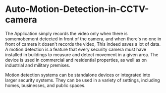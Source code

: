 # Auto-Motion-Detection-in-CCTV-camera
The Application simply records the video only when there is somemobement detected in front of the camera, and when there's no one in front of camera it dosen't records the video, This indeed saves a lot of data.
A motion detection is a feature that every security camera must have  installed in buildings to measure and detect movement in a given area. The device is used in commercial and residential properties, as well as on  industrial and military premises.

Motion detection systems can be standalone devices or integrated into 
larger security systems. They can be used in a variety of settings, including homes, 
businesses, and public spaces.

